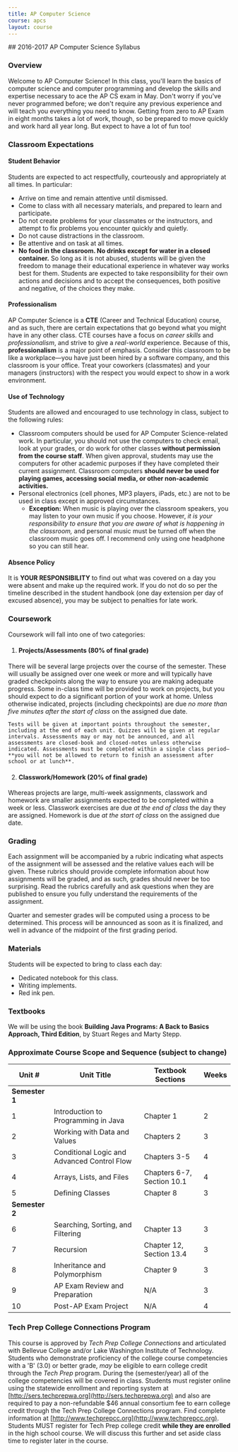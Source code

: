 ```yaml
---
title: AP Computer Science
course: apcs
layout: course
---
```

<section markdown="1">
## 2016-2017 AP Computer Science Syllabus

### Overview
Welcome to AP Computer Science! In this class, you'll learn the basics of computer science and computer programming and develop the skills and expertise necessary to ace the AP CS exam in May. Don't worry if you've never programmed before; we don't require any previous experience and will teach you everything you need to know. Getting from zero to AP Exam in eight months takes a lot of work, though, so be prepared to move quickly and work hard all year long. But expect to have a lot of fun too!

### Classroom Expectations

#### Student Behavior
Students are expected to act respectfully, courteously and appropriately at all times. In particular:

- Arrive on time and remain attentive until dismissed.
- Come to class with all necessary materials, and prepared to learn and participate.
- Do not create problems for your classmates or the instructors, and attempt to fix problems you encounter quickly and quietly.
- Do not cause distractions in the classroom.
- Be attentive and on task at all times.
- **No food in the classroom. No drinks except for water in a closed container.**
So long as it is not abused, students will be given the freedom to manage their educational experience in whatever way works best for them. Students are expected to take responsibility for their own actions and decisions and to accept the consequences, both positive and negative, of the choices they make.

#### Professionalism
AP Computer Science is a **CTE** (Career and Technical Education) course, and as such, there are certain expectations that go beyond what you might have in any other class. CTE courses have a focus on _career skills_ and _professionalism_, and strive to give a _real-world_ experience. Because of this, **professionalism** is a major point of emphasis. Consider this classroom to be like a workplace—you have just been hired by a software company, and this classroom is your office. Treat your coworkers (classmates) and your managers (instructors) with the respect you would expect to show in a work environment.

#### Use of Technology
Students are allowed and encouraged to use technology in class, subject to the following rules:

- Classroom computers should be used for AP Computer Science-related work. In particular, you should not use the computers to check email, look at your grades, or do work for other classes **without permission from the course staff**. When given approval, students may use the computers for other academic purposes if they have completed their current assignment. Classroom computers **should never be used for playing games, accessing social media, or other non-academic activities.**
- Personal electronics (cell phones, MP3 players, iPads, etc.) are not to be used in class except in approved circumstances.
  - **Exception:** When music is playing over the classroom speakers, you may listen to your own music if you choose. However, _it is your responsibility to ensure that you are aware of what is happening in the classroom,_ and personal music must be turned off when the classroom music goes off. I recommend only using one headphone so you can still hear.

#### Absence Policy
It is **YOUR RESPONSIBILITY** to find out what was covered on a day you were absent and make up the required work. If you do not do so per the timeline described in the student handbook (one day extension per day of excused absence), you may be subject to penalties for late work.

### Coursework
Coursework will fall into one of two categories:

1. #### Projects/Assessments (80% of final grade)
There will be several large projects over the course of the semester. These will usually be assigned over one week or more and will typically have graded checkpoints along the way to ensure you are making adequate progress. Some in-class time will be provided to work on projects, but you should expect to do a significant portion of your work at home. Unless otherwise indicated, projects (including checkpoints) are due _no more than five minutes after the start of class_ on the assigned due date.
    
    Tests will be given at important points throughout the semester, including at the end of each unit. Quizzes will be given at regular intervals. Assessments may or may not be announced, and all assessments are closed-book and closed-notes unless otherwise indicated. Assessments must be completed within a single class period— **you will not be allowed to return to finish an assessment after school or at lunch**.

2. #### Classwork/Homework (20% of final grade)
Whereas projects are large, multi-week assignments, classwork and homework are smaller assignments expected to be completed within a week or less. Classwork exercises are due _at the end of class_ the day they are assigned. Homework is due _at the start of class_ on the assigned due date.

### Grading
Each assignment will be accompanied by a rubric indicating what aspects of the assignment will be assessed and the relative values each will be given. These rubrics should provide complete information about how assignments will be graded, and as such, grades should never be too surprising. Read the rubrics carefully and ask questions when they are published to ensure you fully understand the requirements of the assignment.

Quarter and semester grades will be computed using a process to be determined. This process will be announced as soon as it is finalized, and well in advance of the midpoint of the first grading period.

### Materials
Students will be expected to bring to class each day:
 - Dedicated notebook for this class.
 - Writing implements.
 - Red ink pen.

### Textbooks
We will be using the book **Building Java Programs: A Back to Basics Approach, Third Edition**, by Stuart Reges and Marty Stepp.

### Approximate Course Scope and Sequence (subject to change)
    
| **Unit #** | **Unit Title** | **Textbook Sections** | **Weeks** |
| --- | --- | --- | --- |
| **Semester 1** |
| 1 | Introduction to Programming in Java | Chapter 1 | 2 |
| 2 | Working with Data and Values | Chapters 2 | 3 |
| 3 | Conditional Logic and Advanced Control Flow | Chapters 3-5 | 4 |
| 4 | Arrays, Lists, and Files | Chapters 6-7, Section 10.1 | 4 |
| 5 | Defining Classes | Chapter 8 | 3 |
| **Semester 2** |
| 6 | Searching, Sorting, and Filtering | Chapter 13 | 3 |
| 7 | Recursion | Chapter 12, Section 13.4 | 3 |
| 8 | Inheritance and Polymorphism | Chapter 9 | 3 |
| 9 | AP Exam Review and Preparation | N/A | 3 |
| 10 | Post-AP Exam Project | N/A | 4 |

### Tech Prep College Connections Program
This course is approved by _Tech Prep College Connections_ and articulated with Bellevue College and/or Lake Washington Institute of Technology. Students who demonstrate proficiency of the college course competencies with a 'B' (3.0) or better grade, _may_ be eligible to earn college credit through the _Tech Prep_ program. During the (semester/year) all of the college competencies will be covered in class. Students must register online using the statewide enrollment and reporting system at [http://sers.techprepwa.org](http://sers.techprepwa.org) and also are required to pay a non-refundable $46 annual consortium fee to earn college credit through the Tech Prep College Connections program. Find complete information at [http://www.techprepcc.org](http://www.techprepcc.org). Students MUST register for Tech Prep college credit **while they are enrolled** in the high school course. We will discuss this further and set aside class time to register later in the course.
</section>
